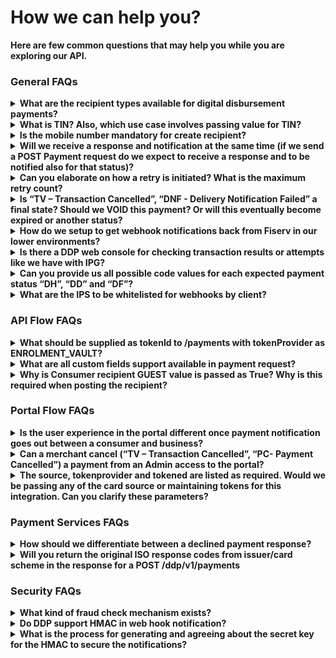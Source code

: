 # How we can help you? 

**Here are few common questions that may help you while you are exploring our API.**

### General FAQs

<details>
<summary><b>What are the recipient types available for digital disbursement payments?</b></summary>

There are 2 recipient types – Consumer and Company.

</details>

<details>
<summary><b>What is TIN? Also, which use case involves passing value for TIN?</b></summary>

TIN (Taxpayer Identification Number) here refers to TIN of the business recipient. This is mandatory for business recipient.

</details>

<details>
  <summary><b>Is the mobile number mandatory for create recipient?</b></summary>

No. 

</details>

<details>
<summary><b>Will we receive a response and notification at the same time (if we send a POST Payment request do we expect to receive a response and to be notified also for that status)?</b></summary>

Yes it’s in same time.

</details>

<details>
<summary><b>Can you elaborate on how a retry is initiated? What is the maximum retry count? </b></summary>

When recipient provides wrong payment information (Payment will be declined by backend as payment info is wrong) for fixed number of times then payment is cancelled when max retry attempt is reached. 

How many times a recipient can attempt to disburse a payment with wrong payment information can be configured by using key ENABLE_PAYMENT_RETRY_COUNT.

</details>

<details>
<summary><b>Is “TV – Transaction Cancelled”, “DNF - Delivery Notification Failed” a final state? Should we VOID this payment? Or will this eventually become expired or another status? </b></summary>

This is final state and can be considered as payment cancelled. No need to VOID or any other action required. 

</details>

<details>
<summary><b>How do we setup to get webhook notifications back from Fiserv in our lower environments? </b></summary>

We must raise a firewall request from Fiserv side, which can take some time. So, the URL for this should be given at time of onboarding itself.

</details>

<details>
<summary><b>Is there a DDP web console for checking transaction results or attempts like we have with IPG? </b></summary>

 There is nothing like this available for non-prod. For production we have the CLX reporting tool.  

</details>

<details>
<summary><b>Can you provide us all possible code values for each expected payment status “DH”, “DD” and “DF”? </b></summary>

DD & DH is only applicable and the possible values are  

400063  DH Fraud Failed 

400201  DD D2D payment declined by PaySecure 

</details>

<details>
<summary><b>What are the IPS to be whitelisted for webhooks by client?</b></summary>

204.194.141.0/24
204.194.143.0/24

Subnet(/24) will cover a total of 256 ips (204.194.143.0 - 204.194.143.255).

Note : If any difficulties whitelisting the above IPS please use below ones

204.194.141.29 204.194.141.30 204.194.143.29 204.194.143.30

</details>

### API Flow FAQs

<details>
<summary><b>What should be supplied as tokenId to /payments with tokenProvider as ENROLMENT_VAULT?</b></summary>

Yes, it is the token we get back from /accounts.

</details>

<details>
<summary><b>What are all custom fields support available in payment request?</b></summary>

There is no limit for custom fields in payment request. we can add as many as required.

</details>

<details>
  <summary><b>Why is Consumer recipient GUEST value is passed as True? Why is this required when posting the recipient?</b></summary>

If Guest is false for Recipient of type Consumer, then payment cannot be initialized for the recipient as it will be considered as an INACTIVE recipient. 

</details>


### Portal Flow FAQs

<details>
<summary><b>Is the user experience in the portal different once payment notification goes out between a consumer and business?</b></summary>

No, both will have same user experience.

</details>

<details>
<summary><b> Can a merchant cancel (“TV – Transaction Cancelled”, “PC- Payment Cancelled”) a payment from an Admin access to the portal? </b></summary>

Portal is only for recipients and Merchant cannot cancel a payment using portal.  

</details>

<details>
<summary><b>The source, tokenprovider and tokened are listed as required. Would we be passing any of the card source or maintaining tokens for this integration. Can you clarify these parameters? </b></summary>

You would just need to call initiate payment which would contain the information about the recipients, the amount, and merchantTransactionID. There is no need to call recipient as the portal will handle that. Only the initiate payment needs.

</details>

### Payment Services FAQs


<details>
<summary><b>How should we differentiate between a declined payment response?</b></summary>

You can differentiate based on the error codes, but the best way to get the payment status is using our [GET API] (../api?type=get&path=/ddp/v1/transactions/{transactionId}) request for transactions
  
</details>

<details>
<summary><b>Will you return the original ISO response codes from issuer/card scheme in the response for a POST /ddp/v1/payments </b></summary>

ISO response + DDP internal response code.

</details>

### Security FAQs

<details>
<summary><b>What kind of fraud check mechanism exists?</b></summary>

We have vigilance Fraud check is enabled, which means any suspicious card or account will be declined for disbursements.

</details>

<details>
<summary><b>Do DDP support HMAC in web hook notification?</b></summary>

Currently we don’t support the HMAC in webhook notification, we do support basic authentication in which a key value can be passed as part of header information, we will update the implementation guide accordingly.

</details>

<details>
<summary><b>What is the process for generating and agreeing about the secret key for the HMAC to secure the notifications?</b></summary>

Below are the way which we are using to generate the signature, you may also use the same. var key = postman.getEnvironmentVariable('clientId'); var secret = postman.getEnvironmentVariable('clientSecret');

var time = new Date().getTime(); var method = request.method;

var rawSignature = key + ":" + time; var requestBody = request.data;

if (method != 'GET' && method != 'DELETE') { var payload_digest = CryptoJS.SHA256(requestBody); var b64BodyContent = CryptoJS.enc.Base64.stringify(payload_digest); rawSignature = rawSignature + ":" + b64BodyContent; }

var signature = CryptoJS.HmacSHA256(rawSignature, secret); postman.setEnvironmentVariable('time', time); postman.setEnvironmentVariable('signature', CryptoJS.enc.Base64.stringify(signature));

</details>



[//]: # (These are reference links used in markdown file)

[Setup Tenant]: <?path=docs/getting-started/setup-tenant/setup-tenant.md>

[Register Tenant]: <?path=docs/getting-started/setup-tenant/register-tenant.md>

[Deploy Tenant]: <?path=docs/getting-started/setup-tenant/deploy-tenant.md>

[Sample tenant repo]: <https://github.com/fiserv/sample-tenant>